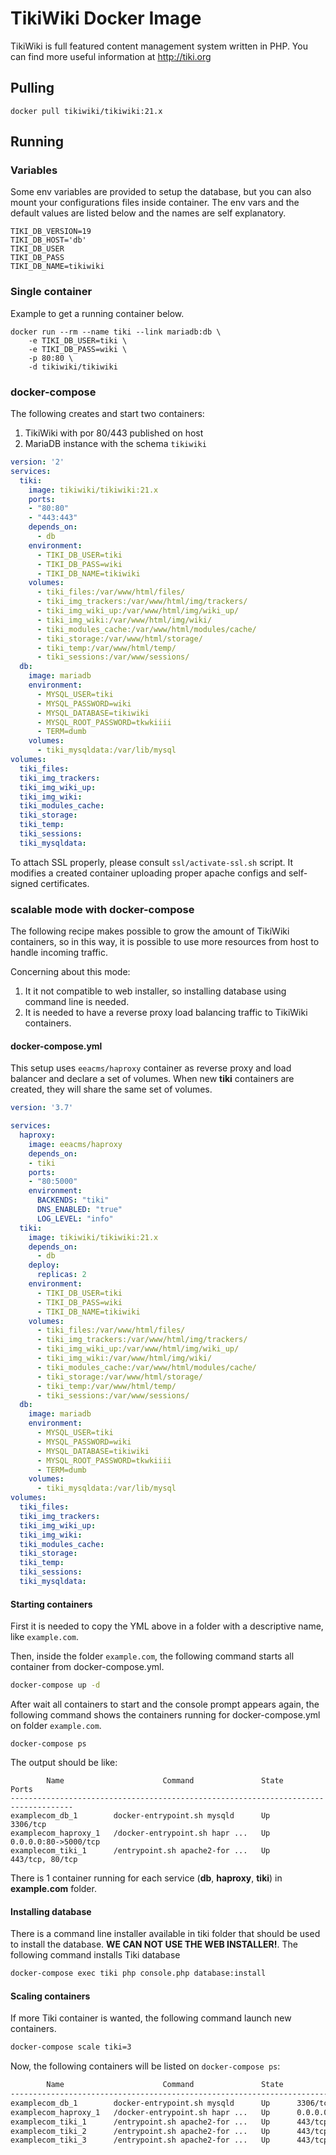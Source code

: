 # TikiWiki Docker Image

TikiWiki is full featured content management system written in PHP. You can
find more useful information at http://tiki.org

## Pulling

```
docker pull tikiwiki/tikiwiki:21.x
```

## Running

### Variables

Some env variables are provided to setup the database, but you can also mount
your configurations files inside container. The env vars and the default values
are listed below and the names are self explanatory.

```
TIKI_DB_VERSION=19
TIKI_DB_HOST='db'
TIKI_DB_USER
TIKI_DB_PASS
TIKI_DB_NAME=tikiwiki
```

### Single container

Example to get a running container below.

```
docker run --rm --name tiki --link mariadb:db \
    -e TIKI_DB_USER=tiki \
    -e TIKI_DB_PASS=wiki \
    -p 80:80 \
    -d tikiwiki/tikiwiki
```

### docker-compose

The following creates and start two containers:

1. TikiWiki with por 80/443 published on host
2. MariaDB instance with the schema `tikiwiki`

```yml
version: '2'
services:
  tiki:
    image: tikiwiki/tikiwiki:21.x
    ports:
    - "80:80"
    - "443:443"
    depends_on:
      - db
    environment:
      - TIKI_DB_USER=tiki
      - TIKI_DB_PASS=wiki
      - TIKI_DB_NAME=tikiwiki
    volumes:
      - tiki_files:/var/www/html/files/
      - tiki_img_trackers:/var/www/html/img/trackers/
      - tiki_img_wiki_up:/var/www/html/img/wiki_up/
      - tiki_img_wiki:/var/www/html/img/wiki/
      - tiki_modules_cache:/var/www/html/modules/cache/
      - tiki_storage:/var/www/html/storage/
      - tiki_temp:/var/www/html/temp/
      - tiki_sessions:/var/www/sessions/
  db:
    image: mariadb
    environment:
      - MYSQL_USER=tiki
      - MYSQL_PASSWORD=wiki
      - MYSQL_DATABASE=tikiwiki
      - MYSQL_ROOT_PASSWORD=tkwkiiii
      - TERM=dumb
    volumes:
      - tiki_mysqldata:/var/lib/mysql
volumes:
  tiki_files:
  tiki_img_trackers:
  tiki_img_wiki_up:
  tiki_img_wiki:
  tiki_modules_cache:
  tiki_storage:
  tiki_temp:
  tiki_sessions:
  tiki_mysqldata:
```

To attach SSL properly, please consult `ssl/activate-ssl.sh` script. It modifies a created container
uploading proper apache configs and self-signed certificates.

### scalable mode with docker-compose

The following recipe makes possible to grow the amount of TikiWiki
containers, so in this way, it is possible to use more resources from
host to handle incoming traffic.

Concerning about this mode:

1. It it not compatible to web installer, so installing database using
command line is needed.
2. It is needed to have a reverse proxy load balancing traffic to TikiWiki
containers.

#### docker-compose.yml

This setup uses `eeacms/haproxy` container as reverse proxy and load balancer and
declare a set of volumes. When new **tiki** containers are created, they will share
the same set of volumes.

```yml
version: '3.7'

services:
  haproxy:
    image: eeacms/haproxy
    depends_on:
    - tiki
    ports:
    - "80:5000"
    environment:
      BACKENDS: "tiki"
      DNS_ENABLED: "true"
      LOG_LEVEL: "info"
  tiki:
    image: tikiwiki/tikiwiki:21.x
    depends_on:
      - db
    deploy:
      replicas: 2
    environment:
      - TIKI_DB_USER=tiki
      - TIKI_DB_PASS=wiki
      - TIKI_DB_NAME=tikiwiki
    volumes:
      - tiki_files:/var/www/html/files/
      - tiki_img_trackers:/var/www/html/img/trackers/
      - tiki_img_wiki_up:/var/www/html/img/wiki_up/
      - tiki_img_wiki:/var/www/html/img/wiki/
      - tiki_modules_cache:/var/www/html/modules/cache/
      - tiki_storage:/var/www/html/storage/
      - tiki_temp:/var/www/html/temp/
      - tiki_sessions:/var/www/sessions/
  db:
    image: mariadb
    environment:
      - MYSQL_USER=tiki
      - MYSQL_PASSWORD=wiki
      - MYSQL_DATABASE=tikiwiki
      - MYSQL_ROOT_PASSWORD=tkwkiiii
      - TERM=dumb
    volumes:
      - tiki_mysqldata:/var/lib/mysql
volumes:
  tiki_files:
  tiki_img_trackers:
  tiki_img_wiki_up:
  tiki_img_wiki:
  tiki_modules_cache:
  tiki_storage:
  tiki_temp:
  tiki_sessions:
  tiki_mysqldata:
```

#### Starting containers

First it is needed to copy the YML above in a folder with
a descriptive name, like `example.com`.

Then, inside the folder `example.com`, the following command
starts all container from docker-compose.yml.

```sh
docker-compose up -d
```

After wait all containers to start and the console prompt appears
again, the following command shows the containers running for
docker-compose.yml on folder `example.com`.

```
docker-compose ps
```

The output should be like:

```
        Name                      Command               State          Ports        
------------------------------------------------------------------------------------
examplecom_db_1        docker-entrypoint.sh mysqld      Up      3306/tcp            
examplecom_haproxy_1   /docker-entrypoint.sh hapr ...   Up      0.0.0.0:80->5000/tcp
examplecom_tiki_1      /entrypoint.sh apache2-for ...   Up      443/tcp, 80/tcp     
```

There is 1 container running for each service (**db**, **haproxy**, **tiki**)
in **example.com** folder.


#### Installing database

There is a command line installer available in tiki folder that should be used
to install the database. **WE CAN NOT USE THE WEB INSTALLER!**. The following
command installs Tiki database

```sh
docker-compose exec tiki php console.php database:install
```

#### Scaling containers

If more Tiki container is wanted, the following command launch new containers.

```sh
docker-compose scale tiki=3
```

Now, the following containers will be listed on `docker-compose ps`:

```sh
        Name                      Command               State          Ports        
------------------------------------------------------------------------------------
examplecom_db_1        docker-entrypoint.sh mysqld      Up      3306/tcp            
examplecom_haproxy_1   /docker-entrypoint.sh hapr ...   Up      0.0.0.0:80->5000/tcp
examplecom_tiki_1      /entrypoint.sh apache2-for ...   Up      443/tcp, 80/tcp     
examplecom_tiki_2      /entrypoint.sh apache2-for ...   Up      443/tcp, 80/tcp     
examplecom_tiki_3      /entrypoint.sh apache2-for ...   Up      443/tcp, 80/tcp     
```
